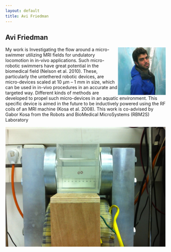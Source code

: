 ```yaml
---
layout: default
title: Avi Friedman
---
```


## Avi Friedman

<html>
<img src = "../images/avi_friedman.png" align = "right">
</html>

My work is Investigating the flow around a micro-swimmer utilizing MRI fields for undulatory locomotion in in-vivo applications. Such micro-robotic swimmers have great potential in the biomedical field (Nelson et al. 2010). These, particularly the untethered robotic devices, are micro-devices scaled at 10 µm – 1 mm in size, which can be used in in-vivo procedures in an accurate and targeted way. 
Different kinds of methods are developed to propel such micro-devices in an aquatic environment. This specific device is aimed in the future to be inductively powered using the RF coils of an MRI machine (Kosa et al. 2008).
This work is co-advised by Gabor Kosa from the Robots and BioMedical MicroSystems (RBM2S) Laboratory


![](../images/swimmer_project.png)

